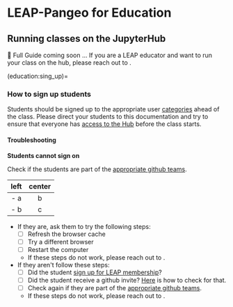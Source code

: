 # LEAP-Pangeo for Education

## Running classes on the JupyterHub

🚧 Full Guide coming soon ... If you are a LEAP educator and want to run your class on the hub, please reach out to [](contact.data_compute_manager).

(education:sing_up)=
### How to sign up students

Students should be signed up to the appropriate user [categories](users.categories) ahead of the class. Please direct your students to this documentation and try to ensure that everyone has [access to the Hub](hub:server:login) before the class starts.

#### Troubleshooting

**Students cannot sign on**

Check if the students are part of the [appropriate github teams](users:categories). 

| left | center  |
| :---: | :----: |
| - a   | b      |
|   - b | c      |

- If they are, ask them to try the following steps:
  - [ ] Refresh the browser cache
  - [ ] Try a different browser
  - [ ] Restart the computer
  - If these steps do not work, please reach out to [](contact.data_compute_manager).
- If they aren't follow these steps:
  - [ ] Did the student [sign up for LEAP membership]()?
  - [ ] Did the student receive a github invite? [Here](users.invite) is how to check for that.  
  - [ ] Check again if they are part of the [appropriate github teams](users:categories).
  - If these steps do not work, please reach out to [](contact.data_compute_manager).
